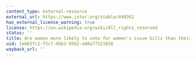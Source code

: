 ```yaml
---
content_type: external-resource
external_url: https://www.jstor.org/stable/440362
has_external_license_warning: true
license: https://en.wikipedia.org/wiki/All_rights_reserved
status: ''
title: Are women more likely to vote for women's issue bills than their male colleagues?
uid: 1eb62fc1-f5c7-4bb2-95b2-a98a77321858
wayback_url: ''
---
```

